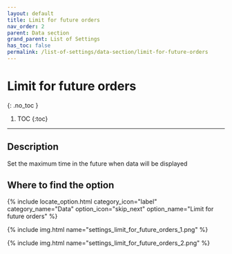 ```yaml
---
layout: default
title: Limit for future orders
nav_order: 2
parent: Data section
grand_parent: List of Settings
has_toc: false
permalink: /list-of-settings/data-section/limit-for-future-orders
---
```


# Limit for future orders
{: .no_toc }

1. TOC
{:toc}

---

## Description
Set the maximum time in the future when data will be displayed

## Where to find the option
{% include locate_option.html category_icon="label" category_name="Data" option_icon="skip_next" option_name="Limit for future orders" %}

{% include img.html name="settings_limit_for_future_orders_1.png" %}

{% include img.html name="settings_limit_for_future_orders_2.png" %}
